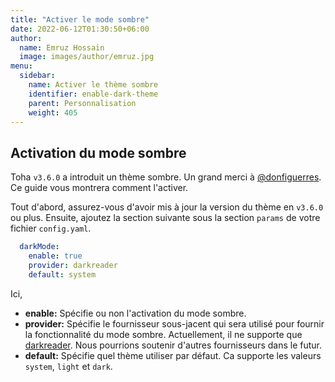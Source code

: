 ```yaml
---
title: "Activer le mode sombre"
date: 2022-06-12T01:30:50+06:00
author:
  name: Emruz Hossain
  image: images/author/emruz.jpg
menu:
  sidebar:
    name: Activer le thème sombre
    identifier: enable-dark-theme
    parent: Personnalisation
    weight: 405
---
```


## Activation du mode sombre

Toha `v3.6.0` a introduit un thème sombre. Un grand merci à [@donfiguerres](https://github.com/donfiguerres). Ce guide vous montrera comment l'activer.

Tout d'abord, assurez-vous d'avoir mis à jour la version du thème en `v3.6.0` ou plus. Ensuite, ajoutez la section suivante sous la section `params` de votre fichier `config.yaml`.

```yaml
  darkMode:
    enable: true
    provider: darkreader
    default: system
```

Ici,

- **enable:** Spécifie ou non l'activation du mode sombre.
- **provider:** Spécifie le fournisseur sous-jacent qui sera utilisé pour fournir la fonctionnalité du mode sombre. Actuellement, il ne supporte que [darkreader](https://darkreader.org/). Nous pourrions soutenir d'autres fournisseurs dans le futur.
- **default:** Spécifie quel thème utiliser par défaut. Ca supporte les valeurs `system`, `light` et `dark`.
